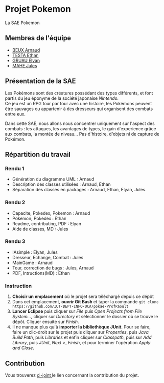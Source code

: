# Projet Pokemon
 La SAE Pokemon

## Membres de l'équipe

- <a href="https://github.com/Nytuo">BEUX Arnaud</a>
- <a href="https://github.com/Aehnt">TESTA Ethan</a>
- <a href="https://github.com/Elyan-Gruau">GRUAU Elyan</a>
- <a href="https://github.com/ZaY-eZ">MAHE Jules</a>


## Présentation de la SAE

Les Pokémons sont des créatures possédant des types différents, et font partis du jeu éponyme de la société japonaise *Nintendo*. <br/>
Ce jeu est un RPG tour par tour avec une histoire, les Pokémons peuvent être sauvages ou appartenir à des dresseurs qui organisent des combats entre eux.

Dans cette SAE, nous allons nous concentrer uniquement sur l'aspect des combats : les attaques, les avantages de types, le gain d'experience grâce aux combats, la montée de niveau... Pas d'histoire, d'objets ni de capture de Pokémon. 


## Répartition du travail 
### Rendu 1
- Génération du diagramme UML : Arnaud 
- Description des classes utilisées : Arnaud, Ethan 
- Séparation des classes en packages : Arnaud, Ethan, Elyan, Jules


### Rendu 2
- Capacite, Pokedex, Pokemon : Arnaud
- Pokemon, Pokedex : Ethan
- Readme, contributing, PDF : Elyan 
- Aide de classes, MD : Jules

### Rendu 3
- IAsimple : Elyan, Jules
- Dresseur, Echange, Combat : Jules
- MainGame : Arnaud
- Tour, correction de bugs : Jules, Arnaud
- PDF, Intructions(MD) : Ethan 

###  Instruction
1. **Choisir un emplacement** où le projet sera téléchargé depuis ce dépôt
2. Dans cet emplacement, **ouvrir Git Bash** et taper la commande ```git clone https://github.com/IUT-DEPT-INFO-UCA/pokae-ProfRaoult```
3. **Lancer Eclipse** puis cliquer sur *File* puis *Open Projects from File System...*, cliquer sur *Directory* et sélectionner le dossier où se trouve le dépôt.      Cliquer ensuite sur *Finish*.
4. Il ne manque plus qu'à **importer la bibliothèque JUnit**. Pour se faire, faire un clic-droit sur le projet puis cliquer sur *Properties*, puis *Java Build Path*, puis *Libraries* et enfin cliquer sur *Classpath*, puis sur *Add Library*, puis *JUnit*, *Next >*, *Finish*, et pour terminer l'opération *Apply and Close*.   
## Contribution
Vous trouverez <a href="https://github.com/IUT-DEPT-INFO-UCA/pokae-ProfRaoult/blob/main/CONTRIBUTING.md"> ci-joint </a> le lien concernant la contribution du projet.


